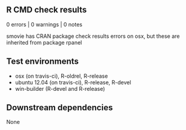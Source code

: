 ## R CMD check results

0 errors | 0 warnings | 0 notes

smovie has CRAN package check results errors on osx, but these are inherited from package rpanel 

## Test environments

- osx (on travis-ci), R-oldrel, R-release            
- ubuntu 12.04 (on travis-ci), R-release, R-devel    
- win-builder (R-devel and R-release)

## Downstream dependencies

None
